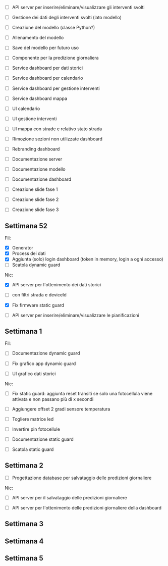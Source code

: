


- [ ] API server per inserire/eliminare/visualizzare gli interventi svolti
- [ ] Gestione dei dati degli interventi svolti (lato modello)
- [ ] Creazione del modello (classe Python?)
- [ ] Allenamento del modello
- [ ] Save del modello per futuro uso
- [ ] Componente per la predizione giornaliera
- [ ] Service dashboard per dati storici
- [ ] Service dashboard per calendario
- [ ] Service dashboard per gestione interventi
- [ ] Service dashboard mappa
- [ ] UI calendario
- [ ] UI gestione interventi
- [ ] UI mappa con strade e relativo stato strada
- [ ] Rimozione sezioni non utilizzate dashboard
- [ ] Rebranding dashboard
- [ ] Documentazione server
- [ ] Documentazione modello
- [ ] Documentazione dashboard
- [ ] Creazione slide fase 1
- [ ] Creazione slide fase 2
- [ ] Creazione slide fase 3







## Settimana 52

Fil:

- [X] Generator
- [X] Process dei dati
- [X] Aggiunta (solo) login dashboard (token in memory, login a ogni accesso)
- [ ] Scatola dynamic guard

Nic:
- [X] API server per l'ottenimento dei dati storici
- [ ] con filtri strada e deviceId
- [X] Fix firmware static guard
- [ ] API server per inserire/eliminare/visualizzare le pianificazioni



## Settimana 1

Fil:

- [ ] Documentazione dynamic guard
- [ ] Fix grafico app dynamic guard
- [ ] UI grafico dati storici


Nic:
- [ ] Fix static guard: aggiunta reset transiti se solo una fotocellula viene attivata e non passano più di x secondi
- [ ] Aggiungere offset 2 gradi sensore temperatura
- [ ] Togliere matrice led
- [ ] Invertire pin fotocellule
- [ ] Documentazione static guard
- [ ] Scatola static guard




## Settimana 2

- [ ] Progettazione database per salvataggio delle predizioni giornaliere



Nic:

- [ ] API server per il salvataggio delle predizioni giornaliere
- [ ] API server per l'ottenimento delle predizioni giornaliere della dashboard


## Settimana 3




## Settimana 4




## Settimana 5









